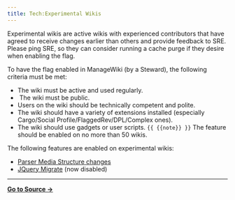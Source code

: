 ```yaml
---
title: Tech:Experimental Wikis
---
```


Experimental wikis are active wikis with experienced contributors that have agreed to receive changes earlier than others and provide feedback to SRE. Please ping SRE, so they can consider running a cache purge if they desire when enabling the flag.

To have the flag enabled in ManageWiki (by a Steward), the following criteria must be met:
* The wiki must be active and used regularly.
*  The wiki must be public.
* Users on the wiki should be technically competent and polite.
* The wiki should have a variety of extensions installed (especially Cargo/Social Profile/FlaggedRev/DPL/Complex ones).
* The wiki should use gadgets or user scripts.
 `{{ {{note}} }}` The feature should be enabled on no more than 50 wikis.

The following features are enabled on experimental wikis:
* [Parser Media Structure changes](https://www.mediawiki.org/wiki/Parsing/Media_structure)
* [JQuery Migrate](https://github.com/jquery/jquery-migrate) (now disabled)

----
**[Go to Source &rarr;](https://meta.miraheze.org/wiki/Tech:Experimental_Wikis)**